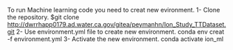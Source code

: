 To run Machine learning code you need to creat new evironment. 1- Clone the repository. $git clone http://dwrrhapp0179.ad.water.ca.gov/gitea/peymanhn/Ion_Study_TTDataset.git 2- Use environment.yml file to create new environment. conda env creat -f environment.yml 3- Activate the new environment. conda activate ion_ml
